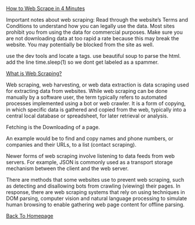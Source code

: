 [How to Web Scrape in 4 Minutes](https://towardsdatascience.com/how-to-web-scrape-with-python-in-4-minutes-bc49186a8460)

Important notes about web scraping:
Read through the website’s Terms and Conditions to understand how you can legally use the data. Most sites prohibit you from using the data for commercial purposes.
Make sure you are not downloading data at too rapid a rate because this may break the website. You may potentially be blocked from the site as well.

use the dev tools and locate a tags.
use beautiful soup to parse the html.
add the line time.sleep(1) so we dont get labeled as a spammer.

[What is Web Scraping?](https://en.wikipedia.org/wiki/Web_scraping)

Web scraping, web harvesting, or web data extraction is data scraping used for extracting data from websites. While web scraping can be done manually by a software user, the term typically refers to automated processes implemented using a bot or web crawler. It is a form of copying, in which specific data is gathered and copied from the web, typically into a central local database or spreadsheet, for later retrieval or analysis.

Fetching is the Downloading of a page.

An example would be to find and copy names and phone numbers, or companies and their URLs, to a list (contact scraping).

Newer forms of web scraping involve listening to data feeds from web servers. For example, JSON is commonly used as a transport storage mechanism between the client and the web server.

There are methods that some websites use to prevent web scraping, such as detecting and disallowing bots from crawling (viewing) their pages. In response, there are web scraping systems that rely on using techniques in DOM parsing, computer vision and natural language processing to simulate human browsing to enable gathering web page content for offline parsing.

[Back To Homepage](https://leethomas13.github.io/201-reading-notes/)